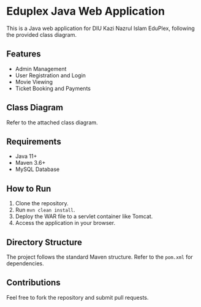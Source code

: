 # Eduplex Java Web Application

This is a Java web application for DIU Kazi Nazrul Islam EduPlex, following the provided class diagram.

## Features
- Admin Management
- User Registration and Login
- Movie Viewing
- Ticket Booking and Payments

## Class Diagram
Refer to the attached class diagram.

## Requirements
- Java 11+
- Maven 3.6+
- MySQL Database

## How to Run
1. Clone the repository.
2. Run `mvn clean install`.
3. Deploy the WAR file to a servlet container like Tomcat.
4. Access the application in your browser.

## Directory Structure
The project follows the standard Maven structure. Refer to the `pom.xml` for dependencies.

## Contributions
Feel free to fork the repository and submit pull requests.
